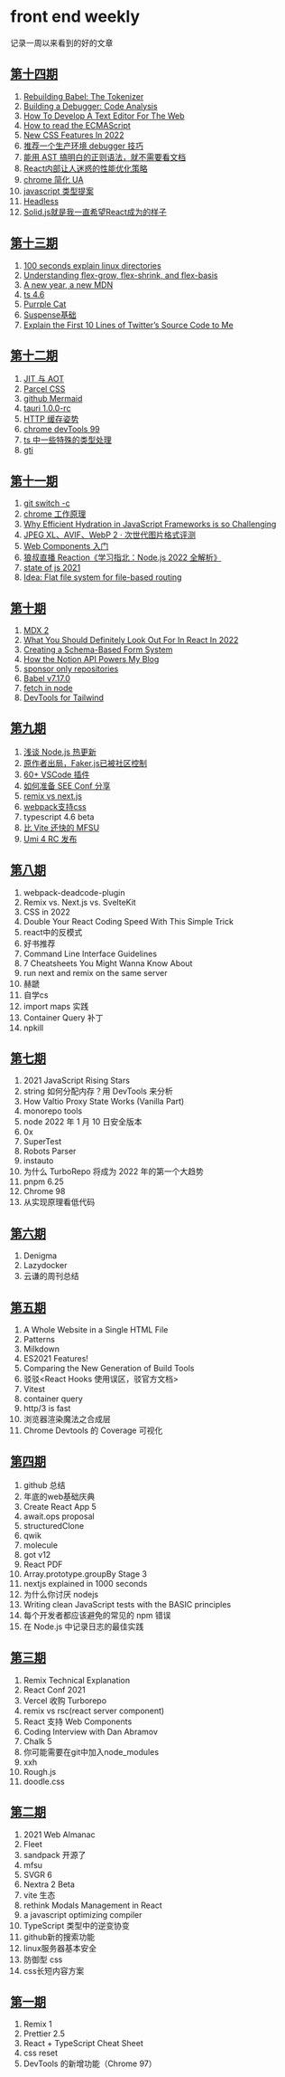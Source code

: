 # front end weekly

记录一周以来看到的好的文章
## [第十四期](./docs/%E7%AC%AC%E5%8D%81%E5%9B%9B%E6%9C%9F.md)
1. [Rebuilding Babel: The Tokenizer](https://www.nan.fyi/tokenizer)
2. [Building a Debugger: Code Analysis](https://www.nan.fyi/debugger)
3. [How To Develop A Text Editor For The Web](https://www.smashingmagazine.com/2022/02/develop-text-editor-web/)
4. [How to read the ECMAScript](https://timothygu.me/es-howto/)
5. [New CSS Features In 2022](https://www.smashingmagazine.com/2022/03/new-css-features-2022/)
6. [推荐一个生产环境 debugger 技巧](https://mp.weixin.qq.com/s/YLdHyX0lh123dqHxijlM2w)
7. [能用 AST 搞明白的正则语法，就不需要看文档](https://juejin.cn/post/7072714295410163720)
8. [React内部让人迷惑的性能优化策略](https://mp.weixin.qq.com/s/0W75vJ0CXt3JR7ua8ZOuFA)
9. [chrome 简化 UA ](https://developer.chrome.com/blog/deps-rems-100)
10. [javascript 类型提案](https://devblogs.microsoft.com/typescript/a-proposal-for-type-syntax-in-javascript/)
11. [Headless](https://medium.com/@nirbenyair/headless-components-in-react-and-why-i-stopped-using-ui-libraries-a8208197c268)
12. [Solid.js就是我一直希望React成为的样子](https://typeofnan.dev/solid-js-feels-like-what-i-always-wanted-react-to-be/)

## [第十三期](./docs/%E7%AC%AC%E5%8D%81%E4%B8%89%E6%9C%9F.md)
1. [100 seconds explain linux directories ](https://www.youtube.com/watch?v=42iQKuQodW4)
2. [Understanding flex-grow, flex-shrink, and flex-basis
](https://css-tricks.com/understanding-flex-grow-flex-shrink-and-flex-basis/)
3. [A new year, a new MDN](https://hacks.mozilla.org/2022/03/a-new-year-a-new-mdn/)
4. [ts 4.6](https://devblogs.microsoft.com/typescript/announcing-typescript-4-6/)
5. [Purrple Cat](https://www.youtube.com/watch?v=bJUO1WnjXQY)
6. [Suspense基础](https://www.chakshunyu.com/blog/a-fundamental-guide-to-react-suspense/)
7. [Explain the First 10 Lines of Twitter’s Source Code to Me](https://css-tricks.com/explain-the-first-10-lines-of-twitter-source-code/)

## [第十二期](./docs/%E7%AC%AC%E5%8D%81%E4%BA%8C%E6%9C%9F.md)
1. [JIT 与 AOT](https://github.com/gatsbyjs/gatsby/discussions/34613)
2. [Parcel CSS](https://blog.logrocket.com/getting-started-parcel-css/)
3. [github Mermaid](https://github.blog/2022-02-14-include-diagrams-markdown-files-mermaid/)
4. [tauri 1.0.0-rc](https://github.com/tauri-apps/tauri)
5. [HTTP 缓存姿势](https://mp.weixin.qq.com/s/43pa04szJ2zU_IyVP4LraQ)
6. [chrome devTools 99](https://developer.chrome.com/blog/new-in-devtools-99/)
7. [ts 中一些特殊的类型处理](https://juejin.cn/post/7066745410194243597)
8. [gti](https://r-wos.org/hacks/gti)

## [第十一期](./docs/%E7%AC%AC%E5%8D%81%E4%B8%80%E6%9C%9F.md)
1. [git switch -c](https://css-tricks.com/git-switching-unstaged-changes-to-a-new-branch/)
2. [chrome 工作原理](https://developers.google.com/web/updates/2018/09/inside-browser-part1)
3. [Why Efficient Hydration in JavaScript Frameworks is so Challenging](https://dev.to/this-is-learning/why-efficient-hydration-in-javascript-frameworks-is-so-challenging-1ca3)
4. [JPEG XL、AVIF、WebP 2 · 次世代图片格式评测](https://moonvy.com/blog/post/2022/next-generation-Image-format-2022/)
5. [Web Components 入门](https://www.abeautifulsite.net/posts/a-web-components-primer/)
6. [狼叔直播 Reaction《学习指北：Node.js 2022 全解析》](https://juejin.cn/post/7066713847947591687)
7. [state of js 2021](https://2021.stateofjs.com/zh-Hans/)
8. [Idea: Flat file system for file-based routing](https://gist.github.com/jamiebuilds/86d467ee4353cb316edce8e69ad19237)

## [第十期](./docs/%E7%AC%AC%E5%8D%81%E6%9C%9F.md)
1. [MDX 2](https://mdxjs.com/blog/v2/)
2. [What You Should Definitely Look Out For In React In 2022](https://www.chakshunyu.com/blog/what-you-should-definitely-look-out-for-in-react-in-2022/)
3. [Creating a Schema-Based Form System](https://www.taniarascia.com/schema-based-form-system/)
4. [How the Notion API Powers My Blog](https://www.coryetzkorn.com/blog/how-the-notion-api-powers-my-blog)
5. [sponsor only repositories](https://github.blog/2022-02-02-new-sponsors-only-repositories-custom-amounts-and-more/)
6. [Babel v7.17.0 ](https://babeljs.io/blog/2022/02/02/7.17.0)
7. [fetch in node](https://github.com/nodejs/node/pull/41749)
8. [DevTools for Tailwind](https://devtoolsfortailwind.com/)
## [第九期](./docs/%E7%AC%AC%E4%B9%9D%E6%9C%9F.md)
1. [浅谈 Node.js 热更新](https://zhuanlan.zhihu.com/p/460359101)
2. [原作者出局，Faker.js已被社区控制](https://zhuanlan.zhihu.com/p/459346956)
3. [60+ VSCode 插件](https://mp.weixin.qq.com/s/AOCTMItp5l7Hi0QJo0mhqg)
4. [如何准备 SEE Conf 分享](https://mp.weixin.qq.com/s/3dxFdbMCGXj30UjmYPrmRg)
5. [remix vs next.js](https://remix.run/blog/remix-vs-next#interruptions)
6. [webpack支持css](https://github.com/webpack/webpack/issues/14893)
7. typescript 4.6 beta
8. [比 Vite 还快的 MFSU](https://github.com/webpack/webpack/issues/14893)
9. [Umi 4 RC 发布](https://mp.weixin.qq.com/s/PwoD8rvmQpaTlaz5ECkB6w)


## [第八期](./docs/%E7%AC%AC%E5%85%AB%E6%9C%9F.md)
1. webpack-deadcode-plugin
2. Remix vs. Next.js vs. SvelteKit
3. CSS in 2022
4. Double Your React Coding Speed With This Simple Trick
5. react中的反模式
6. 好书推荐
7. Command Line Interface Guidelines
8. 7 Cheatsheets You Might Wanna Know About
9. run next and remix on the same server
10. 赫蹏
11. 自学cs
12. import maps 实践
13. Container Query 补丁
14. npkill


## [第七期](./docs/%E7%AC%AC%E4%B8%83%E6%9C%9F.md)
1. 2021 JavaScript Rising Stars
2. string 如何分配内存？用 DevTools 来分析
3. How Valtio Proxy State Works (Vanilla Part)
4. monorepo tools
5. node 2022 年 1 月 10 日安全版本
6. 0x
7. SuperTest
8. Robots Parser
9. instauto
10. 为什么 TurboRepo 将成为 2022 年的第一个大趋势
11. pnpm 6.25
12. Chrome 98
13. 从实现原理看低代码

## [第六期](./docs/%E7%AC%AC%E5%85%AD%E6%9C%9F.md)
1. Denigma
2. Lazydocker
3. 云谦的周刊总结

## [第五期](./docs/%E7%AC%AC%E5%9B%9B%E6%9C%9F.md)
1. A Whole Website in a Single HTML File
2. Patterns
3. Milkdown
4. ES2021 Features!
5. Comparing the New Generation of Build Tools
6. 驳驳<React Hooks 使用误区，驳官方文档>
7. Vitest
8. container query
9. http/3 is fast
10. 浏览器渲染魔法之合成层
11.  Chrome Devtools 的 Coverage 可视化

## [第四期](./docs/%E7%AC%AC%E5%9B%9B%E6%9C%9F.md)
1. github 总结
2. 年底的web基础庆典
3. Create React App 5
4. await.ops proposal
5. structuredClone
6. qwik
7. molecule
8. got v12
9. React PDF
10. Array.prototype.groupBy  Stage 3
11. nextjs explained in  1000 seconds
12. 为什么你讨厌 nodejs
13. Writing clean JavaScript tests with the BASIC principles
14. 每个开发者都应该避免的常见的 npm 错误
15. 在 Node.js 中记录日志的最佳实践

## [第三期](./docs/%E7%AC%AC%E4%BA%8C%E6%9C%9F.md)
1. Remix Technical Explanation
2. React Conf 2021
3. Vercel 收购 Turborepo
4. remix vs rsc(react server component)
5. React 支持 Web Components
6. Coding Interview with Dan Abramov
7. Chalk 5
8. 你可能需要在git中加入node_modules
9. xxh
10. Rough.js
11. doodle.css


## [第二期](./docs/%E7%AC%AC%E4%BA%8C%E6%9C%9F.md)
1. 2021 Web Almanac
2. Fleet
3. sandpack 开源了
4. mfsu
5. SVGR 6
6. Nextra 2 Beta
7. vite 生态
8. rethink Modals Management in React
9. a javascript optimizing compiler
10. TypeScript 类型中的逆变协变
11. github新的搜索功能
12. linux服务器基本安全
13. 防御型 css
14. css长短内容方案

## [第一期](./docs/第一期.md)
1. Remix 1
2. Prettier 2.5
3. React + TypeScript Cheat Sheet
4. css reset
5. DevTools 的新增功能（Chrome 97）
